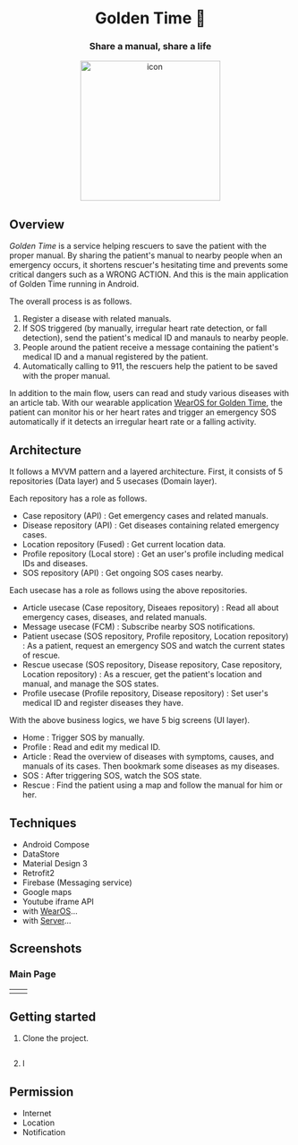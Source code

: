 <h1 align="center">Golden Time 📱</h1>
<h3 align="center">Share a manual, share a life</h3>
<p align="center">
  <img src="https://user-images.githubusercontent.com/11978494/228843932-c59e03fb-d4e7-458d-a548-58e80583a7ea.png" alt="icon" width="250" height="250">
</p>

## Overview

*Golden Time* is a service helping rescuers to save the patient with the proper manual. By sharing the patient's manual to nearby people when an emergency occurs, it shortens rescuer's hesitating time and prevents some critical dangers such as a WRONG ACTION. And this is the main application of Golden Time running in Android. 

The overall process is as follows.
1. Register a disease with related manuals.
2. If SOS triggered (by manually, irregular heart rate detection, or fall detection), send the patient's medical ID and manauls to nearby people.
3. People around the patient receive a message containing the patient's medical ID and a manual registered by the patient.
4. Automatically calling to 911, the rescuers help the patient to be saved with the proper manual.

In addition to the main flow, users can read and study various diseases with an article tab.
With our wearable application [WearOS for Golden Time](https://github.com/gdsc-ys/golden-time-wearos), the patient can monitor his or her heart rates and trigger an emergency SOS automatically if it detects an irregular heart rate or a falling activity.

## Architecture

It follows a MVVM pattern and a layered architecture.
First, it consists of 5 repositories (Data layer) and 5 usecases (Domain layer).

Each repository has a role as follows.
- Case repository (API) : Get emergency cases and related manuals.
- Disease repository (API) : Get diseases containing related emergency cases.
- Location repository (Fused) : Get current location data.
- Profile repository (Local store) : Get an user's profile including medical IDs and diseases.
- SOS repository (API) : Get ongoing SOS cases nearby.

Each usecase has a role as follows using the above repositories.
- Article usecase (Case repository, Diseaes repository) : Read all about emergency cases, diseases, and related manuals.
- Message usecase (FCM) : Subscribe nearby SOS notifications.
- Patient usecase (SOS repository, Profile repository, Location repository) : As a patient, request an emergency SOS and watch the current states of rescue.
- Rescue usecase (SOS repository, Disease repository, Case repository, Location repository) : As a rescuer, get the patient's location and manual, and manage the SOS states.
- Profile usecase (Profile repository, Disease repository) : Set user's medical ID and register diseases they have.

With the above business logics, we have 5 big screens (UI layer).
- Home : Trigger SOS by manually.
- Profile : Read and edit my medical ID.
- Article : Read the overview of diseases with symptoms, causes, and manuals of its cases. Then bookmark some diseases as my diseases.
- SOS : After triggering SOS, watch the SOS state.
- Rescue : Find the patient using a map and follow the manual for him or her.

## Techniques

- Android Compose
- DataStore
- Material Design 3
- Retrofit2
- Firebase (Messaging service)
- Google maps
- Youtube iframe API
- with [WearOS](https://github.com/gdsc-ys/golden-time-wearos)...
- with [Server](https://github.com/gdsc-ys/golden-time-backend)...

## Screenshots

### Main Page

| | |
|:-:|:-:|
| | |

## Getting started

1. Clone the project.
  ```
  
  ```

2. l

## Permission

- Internet
- Location
- Notification
